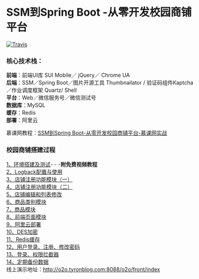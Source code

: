 # SSM到Spring Boot -从零开发校园商铺平台

[![Travis](https://img.shields.io/badge/language-Java-yellow.svg)](http://tyronblog.com/tags/school-o2o)<br/>

### 核心技术栈：

**前端**：前端UI库 SUI Mobile／ jQuery／ Chrome UA <br/>
**后端**：SSM／Spring Boot／图片开源工具 Thumbnailator / 验证码组件Kaptcha／作业调度框架 Quartz/ Shell<br/>
**平台**：Web／微信服务号／微信测试号<br/>
**数据库**：MySQL<br/>
**缓存**：Redis<br/>
**部署**：阿里云<br/>

慕课网教程：[SSM到Spring Boot-从零开发校园商铺平台-慕课网实战](https://coding.imooc.com/class/144.html)

### 校园商铺搭建过程

[1、环境搭建及测试](http://tyronblog.com/archives/o2o-1)- - -**附免费视频教程**<br/>
[2、Logback配置与使用](http://tyronblog.com/archives/o2o-2)<br/>
[3、店铺注册功能模块（一）](http://tyronblog.com/archives/o2o-3)<br/>
[4、店铺注册功能模块（二）](http://tyronblog.com/archives/o2o-4)<br/>
[5、店铺编辑和列表修改](http://tyronblog.com/archives/o2o-5)<br/>
[6、商品类别模块](http://tyronblog.com/archives/o2o-6)<br/>
[7、商品模块](http://tyronblog.com/archives/o2o-7)<br/>
[8、前端页面模块](http://tyronblog.com/archives/o2o-8)<br/>
[9、阿里云部署](http://tyronblog.com/archives/o2o-9)<br/>
[10、DES加密](http://tyronblog.com/archives/o2o-10)<br/>
[11、Redis缓存](http://tyronblog.com/archives/o2o-11)<br/>
[12、用户登录、注册、修改密码](http://tyronblog.com/archives/o2o-12)<br/>
[13、登录、权限拦截器](http://tyronblog.com/archives/o2o-13)<br/>
[14、定期备份数据](http://tyronblog.com/archives/o2o-14)<br/>
线上演示地址：http://o2o.tyronblog.com:8088/o2o/front/index
